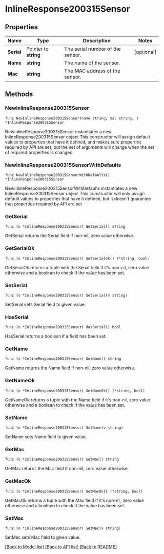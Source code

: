 # InlineResponse200315Sensor

## Properties

Name | Type | Description | Notes
------------ | ------------- | ------------- | -------------
**Serial** | Pointer to **string** | The serial number of the sensor. | [optional] 
**Name** | **string** | The name of the sensor. | 
**Mac** | **string** | The MAC address of the sensor. | 

## Methods

### NewInlineResponse200315Sensor

`func NewInlineResponse200315Sensor(name string, mac string, ) *InlineResponse200315Sensor`

NewInlineResponse200315Sensor instantiates a new InlineResponse200315Sensor object
This constructor will assign default values to properties that have it defined,
and makes sure properties required by API are set, but the set of arguments
will change when the set of required properties is changed

### NewInlineResponse200315SensorWithDefaults

`func NewInlineResponse200315SensorWithDefaults() *InlineResponse200315Sensor`

NewInlineResponse200315SensorWithDefaults instantiates a new InlineResponse200315Sensor object
This constructor will only assign default values to properties that have it defined,
but it doesn't guarantee that properties required by API are set

### GetSerial

`func (o *InlineResponse200315Sensor) GetSerial() string`

GetSerial returns the Serial field if non-nil, zero value otherwise.

### GetSerialOk

`func (o *InlineResponse200315Sensor) GetSerialOk() (*string, bool)`

GetSerialOk returns a tuple with the Serial field if it's non-nil, zero value otherwise
and a boolean to check if the value has been set.

### SetSerial

`func (o *InlineResponse200315Sensor) SetSerial(v string)`

SetSerial sets Serial field to given value.

### HasSerial

`func (o *InlineResponse200315Sensor) HasSerial() bool`

HasSerial returns a boolean if a field has been set.

### GetName

`func (o *InlineResponse200315Sensor) GetName() string`

GetName returns the Name field if non-nil, zero value otherwise.

### GetNameOk

`func (o *InlineResponse200315Sensor) GetNameOk() (*string, bool)`

GetNameOk returns a tuple with the Name field if it's non-nil, zero value otherwise
and a boolean to check if the value has been set.

### SetName

`func (o *InlineResponse200315Sensor) SetName(v string)`

SetName sets Name field to given value.


### GetMac

`func (o *InlineResponse200315Sensor) GetMac() string`

GetMac returns the Mac field if non-nil, zero value otherwise.

### GetMacOk

`func (o *InlineResponse200315Sensor) GetMacOk() (*string, bool)`

GetMacOk returns a tuple with the Mac field if it's non-nil, zero value otherwise
and a boolean to check if the value has been set.

### SetMac

`func (o *InlineResponse200315Sensor) SetMac(v string)`

SetMac sets Mac field to given value.



[[Back to Model list]](../README.md#documentation-for-models) [[Back to API list]](../README.md#documentation-for-api-endpoints) [[Back to README]](../README.md)


